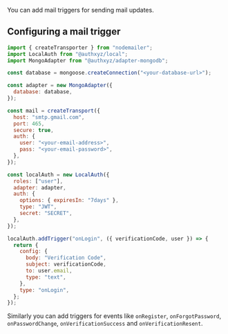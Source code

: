 You can add mail triggers for sending mail updates.

## Configuring a mail trigger

```javascript
import { createTransporter } from "nodemailer";
import LocalAuth from "@authxyz/local";
import MongoAdapter from "@authxyz/adapter-mongodb";

const database = mongoose.createConnection("<your-database-url>");

const adapter = new MongoAdapter({
  database: database,
});

const mail = createTransport({
  host: "smtp.gmail.com",
  port: 465,
  secure: true,
  auth: {
    user: "<your-email-address>",
    pass: "<your-email-password>",
  },
});

const localAuth = new LocalAuth({
  roles: ["user"],
  adapter: adapter,
  auth: {
    options: { expiresIn: "7days" },
    type: "JWT",
    secret: "SECRET",
  },
});

localAuth.addTrigger("onLogin", ({ verificationCode, user }) => {
  return {
    config: {
      body: "Verification Code",
      subject: verificationCode,
      to: user.email,
      type: "text",
    },
    type: "onLogin",
  };
});
```

Similarly you can add triggers for events like `onRegister`, `onForgotPassword`, `onPasswordChange`, `onVerificationSuccess` and `onVerificationResent`.
